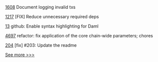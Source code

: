 
[1608](https://github.com/hyperledger/besu-docs/pull/1608) Document logging invalid txs

[1217](https://github.com/hyperledger/aries-vcx/pull/1217) [FIX] Reduce unnecessary required deps

[13](https://github.com/hyperledger-labs/splice/pull/13) github: Enable syntax highlighting for Daml

[4697](https://github.com/hyperledger/iroha/pull/4697) refactor: fix application of the core chain-wide parameters; chores

[204](https://github.com/hyperledger/iroha-python/pull/204) [fix] #203: Update the readme


[See more >>>](https://start-here.hyperledger.org/pull-requests)
